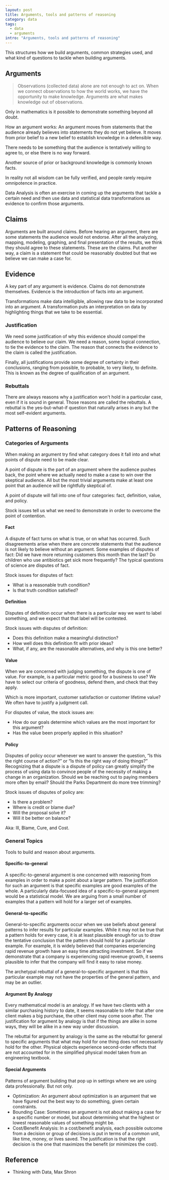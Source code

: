 ```yaml
---
layout: post
title: Arguments, tools and patterns of reasoning
category: data
tags:
  - data
  - arguments
intro: "Arguments, tools and patterns of reasoning"
---
```


This structures how we build arguments, common strategies used, and what kind of questions to tackle when building arguments.

## Arguments

>  Observations (collected data) alone are not enough to act on. When we connect observations to how the world works, we have the opportunity to make knowledge. Arguments are what makes knowledge out of observations.

Only in mathematics is it possible to demonstrate something beyond all doubt.

How an argument works: An argument moves from statements that the audience already believes into statements they do not yet believe. It moves from prior belief to a new belief to establish knowledge in a defensible way.

There needs to be something that the audience is tentatively willing to agree to, or else there is no way forward.

Another source of prior or background knowledge is commonly known facts.

In reality not all wisdom can be fully verified, and people rarely require omnipotence in practice.

Data Analysis is often an exercise in coming up the arguments that tackle a certain need and then use data and  statistical data transformations as evidence to confirm those arguments.

## Claims 

Arguments are built around claims. Before hearing an argument, there are some statements the audience would not endorse. After all the analyzing, mapping, modeling, graphing, and final presentation of the results, we think they should agree to these statements. These are the claims. Put another way, a claim is a statement that could be reasonably doubted but that we believe we can make a case for.

## Evidence

A key part of any argument is evidence. Claims do not demonstrate themselves.
Evidence is the introduction of facts into an argument.

Transformations make data intelligible, allowing raw data to be incorporated into an argument. A transformation puts an interpretation on data by highlighting things that we take to be essential.

### Justification

We need some justification of why this evidence should compel the audience to believe our claim. We need a reason, some logical connection, to tie the evidence to the claim. The reason that connects the evidence to the claim is called the justification.

Finally, all justifications provide some degree of certainty in their conclusions, ranging from possible, to probable, to very likely, to definite. This is known as the degree of qualification of an argument.

### Rebuttals
There are always reasons why a justification won't hold in a particular case, even if it is sound in general. Those reasons are called the rebuttals. A rebuttal is the yes-but-what-if question that naturally arises in any but the most self-evident arguments.



## Patterns of Reasoning

### Categories of Arguments

When making an argument try find what category does it fall into and what points of dispute need to be made clear.

A point of dispute is the part of an argument where the audience pushes back, the point where we actually need to make a case to win over the skeptical audience. All but the most trivial arguments make at least one point that an audience will be rightfully skeptical of.

A point of dispute will fall into one of four categories: fact, definition, value, and policy.

Stock issues tell us what we need to demonstrate in order to overcome the point of contention.

#### Fact
A dispute of fact turns on what is true, or on what has occurred. Such disagreements arise when there are concrete statements that the audience is not likely to believe without an argument. Some examples of disputes of fact: Did we have more returning customers this month than the last? Do children who use antibiotics get sick more frequently?
The typical questions of science are disputes of fact.

Stock issues for disputes of fact:

- What is a reasonable truth condition?
- Is that truth condition satisfied?

#### Definition
Disputes of definition occur when there is a particular way we want to label something, and we expect that that label will be contested.

Stock issues with disputes of definition:

- Does this definition make a meaningful distinction?
- How well does this definition fit with prior ideas?
- What, if any, are the reasonable alternatives, and why is this one better?

#### Value
When we are concerned with judging something, the dispute is one of value. For example, is a particular metric good for a business to use? We have to select our criteria of goodness, defend them, and check that they apply.

Which is more important, customer satisfaction or customer lifetime value? We often have to justify a judgment call.

For disputes of value, the stock issues are:

- How do our goals determine which values are the most important for this argument?
- Has the value been properly applied in this situation?

#### Policy
Disputes of policy occur whenever we want to answer the question, “Is this the right course of action?” or “Is this the right way of doing things?” Recognizing that a dispute is a dispute of policy can greatly simplify the process of using data to convince people of the necessity of making a change in an organization. 
Should we be reaching out to paying members more often by email? Should the Parks Department do more tree trimming?

Stock issues of disputes of policy are:

- Is there a problem?
- Where is credit or blame due?
- Will the proposal solve it?
- Will it be better on balance?

Aka: Ill, Blame, Cure, and Cost.


### General Topics

Tools to build and reason about arguments.

#### Specific-to-general
A specific-to-general argument is one concerned with reasoning from examples in order to make a point about a larger pattern. The justification for such an argument is that specific examples are good examples of the whole.
A particularly data-focused idea of a specific-to-general argument would be a statistical model. We are arguing from a small number of examples that a pattern will hold for a larger set of examples.

#### General-to-specific
General-to-specific arguments occur when we use beliefs about general patterns to infer results for particular examples. While it may not be true that a pattern holds for every case, it is at least plausible enough for us to draw the tentative conclusion that the pattern should hold for a particular example.
For example, it is widely believed that companies experiencing rapid revenue growth have an easy time attracting investment. So if we demonstrate that a company is experiencing rapid revenue growth, it seems plausible to infer that the company will find it easy to raise money.

The archetypal rebuttal of a general-to-specific argument is that this particular example may not have the properties of the general pattern, and may be an outlier.

#### Argument By Analogy

Every mathematical model is an analogy.
If we have two clients with a similar purchasing history to date, it seems reasonable to infer that after one client makes a big purchase, the other client may come soon after. The justification for argument by analogy is that if the things are alike in some ways, they will be alike in a new way under discussion.

The rebuttal for argument by analogy is the same as the rebuttal for general to specific arguments that what may hold for one thing does not necessarily hold for the other. Physical objects experience second-order effects that are not accounted for in the simplified physical model taken from an engineering textbook.

#### Special Arguments

Patterns of argument building that pop up in settings where we are using data professionally. But not only.

- Optimization: An argument about optimization is an argument that we have figured out the best way to do something, given certain constraints.
- Bounding Case: Sometimes an argument is not about making a case for a specific number or model, but about determining what the highest or lowest reasonable values of something might be.
- Cost/Benefit Analysis: In a cost/benefit analysis, each possible outcome from a decision or group of decisions is put in terms of a common unit, like time, money, or lives saved. The justification is that the right decision is the one that maximizes the benefit (or minimizes the cost).



## Reference 

- Thinking with Data, Max Shron